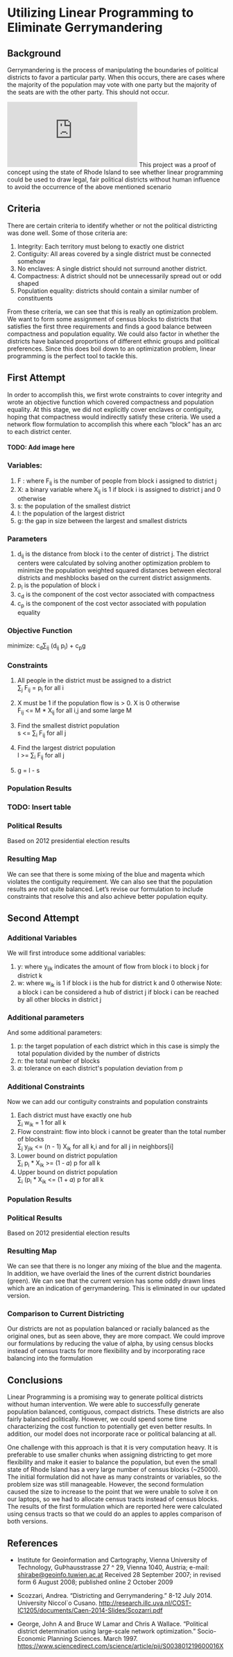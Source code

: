 # Utilizing Linear Programming to Eliminate Gerrymandering

## Background

Gerrymandering is the process of manipulating the boundaries of political districts to favor a particular party. When this occurs, there are cases where the majority of the population may vote with one party but the majority of the seats are with the other party. This should not occur.

![alt text]( https://img.washingtonpost.com/wp-apps/imrs.php?src=https://img.washingtonpost.com/blogs/wonkblog/files/2015/03/gerry.png&w=1484 "Logo Title Text 1")
 This project was a proof of concept using the state of Rhode Island to see whether linear programming could be used to draw legal, fair political districts without human influence to avoid the occurrence of the above mentioned scenario
 
## Criteria

There are certain criteria to identify whether or not the political districting was done well. Some of those criteria are:
1. Integrity: Each territory must belong to exactly one district
2. Contiguity: All areas covered by a single district must be connected somehow
3. No enclaves: A single district should not surround another district.
4. Compactness: A district should not be unnecessarily spread out or odd shaped
5. Population equality: districts should contain a similar number of constituents

From these criteria, we can see that this is really an optimization problem. We want to form some assignment of census blocks to districts that satisfies the first three requirements and finds a good balance between compactness and population equality. We could also factor in whether the districts have balanced proportions of different ethnic groups and political preferences. Since this does boil down to an optimization problem, linear programming is the perfect tool to tackle this.

## First Attempt
In order to accomplish this, we first wrote constraints to cover integrity and wrote an objective function which covered compactness and population equality. At this stage, we did not explicitly cover enclaves or contiguity, hoping that compactness would indirectly satisfy these criteria. We used a network flow formulation to accomplish this where each “block” has an arc to each district center.

#### TODO: Add image here
### Variables:
1. F  : where F<sub>ij</sub> is the number of people from block i assigned to district j
2. X: a binary variable where X<sub>ij</sub>  is 1 if block i is assigned to district j and 0 otherwise
3. s: the population of the smallest district
4. l: the population of the largest district
5. g: the gap in size between the largest and smallest districts

### Parameters
1. d<sub>ij</sub>  is the distance from block i to the center of district j. The district centers were calculated by solving another optimization problem to minimize the population weighted squared distances between electoral districts and meshblocks based on the current district assignments.
2. p<sub>i</sub>  is the population of block i
3. c<sub>d</sub>  is the component of the cost vector associated with compactness
4. c<sub>p</sub>  is the component of the cost vector associated with population equality

### Objective Function


minimize: c<sub>d</sub>∑<sub>ij</sub> (d<sub>ij</sub> p<sub>i</sub>) + c<sub>p</sub>g

### Constraints
1. All people in the district must be assigned to a district  
∑<sub>j</sub> F<sub>ij</sub> = p<sub>i</sub> 		for all i
2. X must be 1 if the population flow is > 0. X is 0 otherwise  
F<sub>ij</sub> <= M * X<sub>ij</sub>		for all i,j and some large M

3. Find the smallest district population  
s <= ∑<sub>i</sub> F<sub>ij</sub> 		for all j
4. Find the largest district population  
l >= ∑<sub>i</sub> F<sub>ij</sub> 		for all j
5. g = l - s

### Population Results
### TODO: Insert table

### Political Results 
Based on 2012 presidential election results

### Resulting Map

We can see that there is some mixing of the blue and magenta which violates the contiguity requirement. We can also see that the population results are not quite balanced. Let’s revise our formulation to include constraints that resolve this and also achieve better population equity.

## Second Attempt

### Additional Variables
We will first introduce some additional variables:
1. y: where y<sub>ijk</sub> indicates the amount of flow from block i to block j for district k
2. w: where w<sub>ik</sub>  is 1 if block i is the hub for district k and 0 otherwise
Note: a block i can be considered a hub of district j if block i can be reached by all other blocks in district j


### Additional parameters
And some additional parameters:

1. p: the target population of each district which in this case is simply the total population divided by the number of districts
2. n: the total number of blocks
3. 𝛼: tolerance on each district's population deviation from p


### Additional Constraints 
Now we can add our contiguity constraints and population constraints

1. Each district must have exactly one hub  
∑<sub>i</sub> w<sub>ik</sub> = 1					for all k
2. Flow constraint: flow into block i cannot be greater than the total number of blocks  
∑<sub>j</sub> y<sub>jik</sub> <= (n - 1) X<sub>ik</sub>				for all k,i and for all j in neighbors[i]
3. Lower bound on district population  
∑<sub>i</sub> p<sub>i</sub> * X<sub>ik</sub> >= (1 - 𝛼) p				for all k
4. Upper bound on district population  
∑<sub>i</sub> (p<sub>i</sub> * X<sub>ik</sub> <= (1 + 𝛼) p				for all k

### Population Results

### Political Results 
Based on 2012 presidential election results

### Resulting Map

We can see that there is no longer any mixing of the blue and the magenta. In addition, we have overlaid the lines of the current district boundaries (green). We can see that the current version has some oddly drawn lines which are an indication of gerrymandering. This is eliminated in our updated version.

### Comparison to Current Districting

Our districts are not as population balanced or racially balanced as the original ones, but as seen above, they are more compact. We could improve our formulations by reducing the value of alpha, by using census blocks instead of census tracts for more flexibility and by incorporating race balancing into the formulation

## Conclusions
Linear Programming is a promising way to generate political districts without human intervention. We were able to successfully generate population balanced, contiguous, compact districts. These districts are also fairly balanced politically. However, we could spend some time characterizing the cost function to potentially get even better results. In addition, our model does not incorporate race or political balancing at all. 

One challenge with this approach is that it is very computation heavy. It is preferable to use smaller chunks when assigning districting to get more flexibility and make it easier to balance the population, but even the small state of Rhode Island has a very large number of census blocks (~25000). The initial formulation did not have as many constraints or variables, so the problem size was still manageable. However, the second formulation caused the size to increase to the point that we were unable to solve it on our laptops, so we had to allocate census tracts instead of census blocks. The results of the first formulation which are reported here were calculated using census tracts so that we could do an apples to apples comparison of both versions.


## References

* Institute for Geoinformation and Cartography, Vienna University of Technology, GuÞhausstrasse 27 ^ 29, Vienna 1040, Austria; e-mail: shirabe@geoinfo.tuwien.ac.at Received 28 September 2007; in revised form 6 August 2008; published online 2 October 2009

* Scozzari, Andrea. “Districting and Gerrymandering.” 8-12 July 2014. University Niccol`o Cusano. http://research.illc.uva.nl/COST-IC1205/documents/Caen-2014-Slides/Scozarri.pdf

* George, John A and Bruce W Lamar and Chris A Wallace. “Political district determination using large-scale network optimization.” Socio-Economic Planning Sciences. March 1997. https://www.sciencedirect.com/science/article/pii/S003801219600016X
